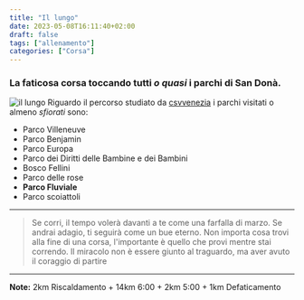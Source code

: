 ```yaml
---
title: "Il lungo"
date: 2023-05-08T16:11:40+02:00
draft: false
tags: ["allenamento"]
categories: ["Corsa"]
---
```



### La faticosa corsa toccando tutti _o quasi_ i parchi di **San Donà**.
![il lungo](/img/corsa070523.png "image title")
Riguardo il percorso studiato da [csvvenezia](https://csvvenezia.it)
i parchi visitati o almeno _sfiorati_ sono:
* Parco Villeneuve
* Parco Benjamin
* Parco Europa
* Parco dei Diritti delle Bambine e dei Bambini
* Bosco Fellini
* Parco delle rose
* **Parco Fluviale**
* Parco scoiattoli

----

> Se corri, il tempo volerà davanti a te come una farfalla di marzo. Se 
 andrai adagio, ti seguirà come un bue eterno. Non importa cosa trovi alla   fine di una corsa, l'importante è quello che provi mentre stai correndo. Il  miracolo non è essere giunto al traguardo, ma aver avuto il coraggio di      partire

----

**Note:** 2km Riscaldamento + 14km 6:00 + 2km 5:00 + 1km Defaticamento

